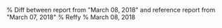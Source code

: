 % Diff between report from "March 08, 2018" and reference report from "March 07, 2018"
% Reffy
% March 08, 2018

